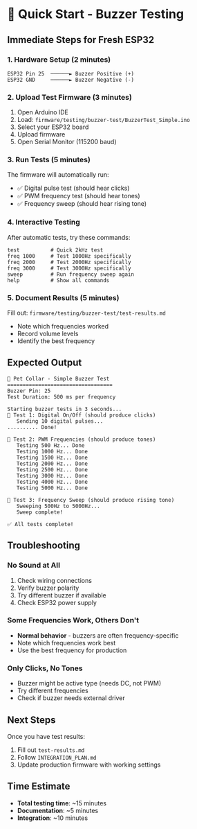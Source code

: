 # 🚀 Quick Start - Buzzer Testing

## Immediate Steps for Fresh ESP32

### 1. Hardware Setup (2 minutes)
```
ESP32 Pin 25  ──────► Buzzer Positive (+)
ESP32 GND     ──────► Buzzer Negative (-)
```

### 2. Upload Test Firmware (3 minutes)
1. Open Arduino IDE
2. Load: `firmware/testing/buzzer-test/BuzzerTest_Simple.ino`
3. Select your ESP32 board
4. Upload firmware
5. Open Serial Monitor (115200 baud)

### 3. Run Tests (5 minutes)
The firmware will automatically run:
- ✅ Digital pulse test (should hear clicks)
- ✅ PWM frequency test (should hear tones)
- ✅ Frequency sweep (should hear rising tone)

### 4. Interactive Testing
After automatic tests, try these commands:
```
test          # Quick 2kHz test
freq 1000     # Test 1000Hz specifically
freq 2000     # Test 2000Hz specifically
freq 3000     # Test 3000Hz specifically
sweep         # Run frequency sweep again
help          # Show all commands
```

### 5. Document Results (5 minutes)
Fill out: `firmware/testing/buzzer-test/test-results.md`
- Note which frequencies worked
- Record volume levels
- Identify the best frequency

## Expected Output
```
🚨 Pet Collar - Simple Buzzer Test
==================================
Buzzer Pin: 25
Test Duration: 500 ms per frequency

Starting buzzer tests in 3 seconds...
🔧 Test 1: Digital On/Off (should produce clicks)
   Sending 10 digital pulses...
.......... Done!

🔧 Test 2: PWM Frequencies (should produce tones)
   Testing 500 Hz... Done
   Testing 1000 Hz... Done
   Testing 1500 Hz... Done
   Testing 2000 Hz... Done
   Testing 2500 Hz... Done
   Testing 3000 Hz... Done
   Testing 4000 Hz... Done
   Testing 5000 Hz... Done

🔧 Test 3: Frequency Sweep (should produce rising tone)
   Sweeping 500Hz to 5000Hz...
   Sweep complete!

✅ All tests complete!
```

## Troubleshooting

### No Sound at All
1. Check wiring connections
2. Verify buzzer polarity
3. Try different buzzer if available
4. Check ESP32 power supply

### Some Frequencies Work, Others Don't
- **Normal behavior** - buzzers are often frequency-specific
- Note which frequencies work best
- Use the best frequency for production

### Only Clicks, No Tones
- Buzzer might be active type (needs DC, not PWM)
- Try different frequencies
- Check if buzzer needs external driver

## Next Steps
Once you have test results:
1. Fill out `test-results.md`
2. Follow `INTEGRATION_PLAN.md`
3. Update production firmware with working settings

## Time Estimate
- **Total testing time**: ~15 minutes
- **Documentation**: ~5 minutes
- **Integration**: ~10 minutes 